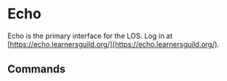 # Echo

Echo is the primary interface for the LOS. Log in at [https://echo.learnersguild.org/](https://echo.learnersguild.org/).

## Commands
